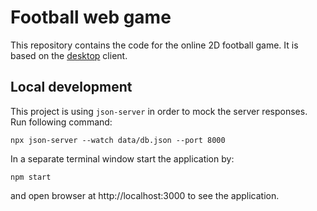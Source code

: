 # Football web game

This repository contains the code for the online 2D football game.
It is based on the [desktop] client.

[desktop]: https://github.com/lipinskipawel/LAN-Game

## Local development

This project is using `json-server` in order to mock the server responses. Run
following command:

```
npx json-server --watch data/db.json --port 8000
```

In a separate terminal window start the application by:

```
npm start
```

and open browser at http://localhost:3000 to see the application.
